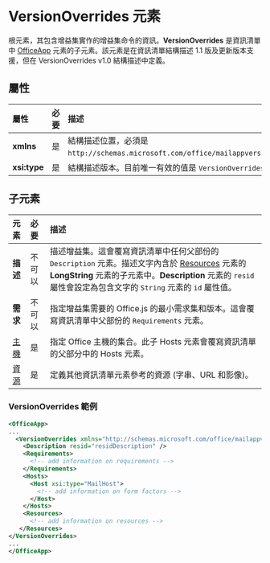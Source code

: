 # <a name="versionoverrides-element"></a>VersionOverrides 元素

根元素，其包含增益集實作的增益集命令的資訊。**VersionOverrides** 是資訊清單中 [OfficeApp](./officeapp.md) 元素的子元素。該元素是在資訊清單結構描述 1.1 版及更新版本支援，但在 VersionOverrides v1.0 結構描述中定義。 

## <a name="attributes"></a>屬性

|  屬性  |  必要  |  描述  |
|:-----|:-----|:-----|
|  **xmlns**       |  是  |  結構描述位置，必須是 `http://schemas.microsoft.com/office/mailappversionoverrides`。|
|  **xsi:type**  |  是  | 結構描述版本。目前唯一有效的值是 `VersionOverridesV1_0`。 |


## <a name="child-elements"></a>子元素

|  元素 |  必要  |  描述  |
|:-----|:-----|:-----|
|  **描述**    |  不可以   |  描述增益集。這會覆寫資訊清單中任何父部份的 `Description` 元素。描述文字內含於 [Resources](./resources.md) 元素的 **LongString** 元素的子元素中。**Description** 元素的 `resid` 屬性會設定為包含文字的 `String` 元素的 `id` 屬性值。|
|  **需求**  |  不可以   |  指定增益集需要的 Office.js 的最小需求集和版本。這會覆寫資訊清單中父部份的 `Requirements` 元素。| 
|  [主機](./hosts.md)                |  是  |  指定 Office 主機的集合。此子 Hosts 元素會覆寫資訊清單的父部分中的 Hosts 元素。  |
|  [資源](./resources.md)    |  是  | 定義其他資訊清單元素參考的資源 (字串、URL 和影像)。|



### <a name="versionoverrides-example"></a>VersionOverrides 範例
```xml
<OfficeApp>
...
  <VersionOverrides xmlns="http://schemas.microsoft.com/office/mailappversionoverrides" xsi:type="VersionOverridesV1_0">
    <Description resid="residDescription" />
    <Requirements>
      <!-- add information on requirements -->
    </Requirements>
    <Hosts>
      <Host xsi:type="MailHost">
        <!-- add information on form factors -->
      </Host>
    </Hosts>
    <Resources> 
      <!-- add information on resources -->
   </Resources>
</VersionOverrides>
...
</OfficeApp>
```
